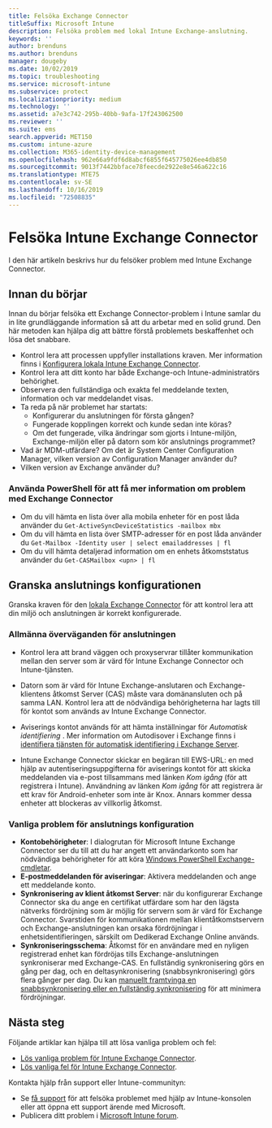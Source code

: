 ```yaml
---
title: Felsöka Exchange Connector
titleSuffix: Microsoft Intune
description: Felsöka problem med lokal Intune Exchange-anslutning.
keywords: ''
author: brenduns
ms.author: brenduns
manager: dougeby
ms.date: 10/02/2019
ms.topic: troubleshooting
ms.service: microsoft-intune
ms.subservice: protect
ms.localizationpriority: medium
ms.technology: ''
ms.assetid: a7e3c742-295b-40bb-9afa-17f243062500
ms.reviewer: ''
ms.suite: ems
search.appverid: MET150
ms.custom: intune-azure
ms.collection: M365-identity-device-management
ms.openlocfilehash: 962e66a9fdf6d8abcf6855f645775026ee4db850
ms.sourcegitcommit: 9013f7442bbface78feecde2922e8e546a622c16
ms.translationtype: MTE75
ms.contentlocale: sv-SE
ms.lasthandoff: 10/16/2019
ms.locfileid: "72508835"
---
```

# <a name="troubleshoot-the-intune-exchange-connector"></a>Felsöka Intune Exchange Connector

I den här artikeln beskrivs hur du felsöker problem med Intune Exchange Connector.

## <a name="before-you-start"></a>Innan du börjar

Innan du börjar felsöka ett Exchange Connector-problem i Intune samlar du in lite grundläggande information så att du arbetar med en solid grund. Den här metoden kan hjälpa dig att bättre förstå problemets beskaffenhet och lösa det snabbare.

- Kontrol lera att processen uppfyller installations kraven. Mer information finns i [Konfigurera lokala Intune Exchange Connector](exchange-connector-install.md).
- Kontrol lera att ditt konto har både Exchange-och Intune-administratörs behörighet.
- Observera den fullständiga och exakta fel meddelande texten, information och var meddelandet visas.
- Ta reda på när problemet har startats: 
  - Konfigurerar du anslutningen för första gången? 
  - Fungerade kopplingen korrekt och kunde sedan inte köras?
  - Om det fungerade, vilka ändringar som gjorts i Intune-miljön, Exchange-miljön eller på datorn som kör anslutnings programmet?
- Vad är MDM-utfärdare? Om det är System Center Configuration Manager, vilken version av Configuration Manager använder du?
- Vilken version av Exchange använder du?

### <a name="use-powershell-to-get-more-data-on-exchange-connector-issues"></a>Använda PowerShell för att få mer information om problem med Exchange Connector

- Om du vill hämta en lista över alla mobila enheter för en post låda använder du `Get-ActiveSyncDeviceStatistics -mailbox mbx`
- Om du vill hämta en lista över SMTP-adresser för en post låda använder du `Get-Mailbox -Identity user | select emailaddresses | fl`
- Om du vill hämta detaljerad information om en enhets åtkomststatus använder du `Get-CASMailbox <upn> | fl`

## <a name="review-the-connector-configuration"></a>Granska anslutnings konfigurationen

Granska kraven för den [lokala Exchange Connector](exchange-connector-install.md#intune-exchange-connector-requirements) för att kontrol lera att din miljö och anslutningen är korrekt konfigurerade. 

### <a name="general-considerations-for-the-connector"></a>Allmänna överväganden för anslutningen

- Kontrol lera att brand väggen och proxyservrar tillåter kommunikation mellan den server som är värd för Intune Exchange Connector och Intune-tjänsten.

- Datorn som är värd för Intune Exchange-anslutaren och Exchange-klientens åtkomst Server (CAS) måste vara domänansluten och på samma LAN. Kontrol lera att de nödvändiga behörigheterna har lagts till för kontot som används av Intune Exchange Connector.

- Aviserings kontot används för att hämta inställningar för *Automatisk identifiering* . Mer information om Autodisover i Exchange finns i [identifiera tjänsten för automatisk identifiering i Exchange Server](https://docs.microsoft.com/exchange/architecture/client-access/autodiscover?view=exchserver-2016).

- Intune Exchange Connector skickar en begäran till EWS-URL: en med hjälp av autentiseringsuppgifterna för aviserings kontot för att skicka meddelanden via e-post tillsammans med länken *Kom igång* (för att registrera i Intune). Användning av länken *Kom igång* för att registrera är ett krav för Android-enheter som inte är Knox. Annars kommer dessa enheter att blockeras av villkorlig åtkomst.

### <a name="common-issues-for-connector-configurations"></a>Vanliga problem för anslutnings konfiguration

- **Kontobehörigheter**: I dialogrutan för Microsoft Intune Exchange Connector ser du till att du har angett ett användarkonto som har nödvändiga behörigheter för att köra [Windows PowerShell Exchange-cmdletar](exchange-connector-install.md#exchange-cmdlet-requirements).
- **E-postmeddelanden för aviseringar**: Aktivera meddelanden och ange ett meddelande konto.
- **Synkronisering av klient åtkomst Server**: när du konfigurerar Exchange Connector ska du ange en certifikat utfärdare som har den lägsta nätverks fördröjning som är möjlig för servern som är värd för Exchange Connector. Svarstiden för kommunikationen mellan klientåtkomstservern och Exchange-anslutningen kan orsaka fördröjningar i enhetsidentifieringen, särskilt om Dedikerad Exchange Online används.
- **Synkroniseringsschema**: Åtkomst för en användare med en nyligen registrerad enhet kan fördröjas tills Exchange-anslutningen synkroniserar med Exchange-CAS. En fullständig synkronisering görs en gång per dag, och en deltasynkronisering (snabbsynkronisering) görs flera gånger per dag. Du kan [manuellt framtvinga en snabbsynkronisering eller en fullständig synkronisering](exchange-connector-install.md#manually-force-a-quick-sync-or-full-sync) för att minimera fördröjningar.

## <a name="next-steps"></a>Nästa steg
Följande artiklar kan hjälpa till att lösa vanliga problem och fel:

- [Lös vanliga problem för Intune Exchange Connector](troubleshoot-exchange-connector-common-problems.md).
- [Lös vanliga fel för Intune Exchange Connector](troubleshoot-exchange-connector-common-errors.md).

Kontakta hjälp från support eller Intune-communityn:

- Se [få support](../fundamentals/get-support.md) för att felsöka problemet med hjälp av Intune-konsolen eller att öppna ett support ärende med Microsoft. 
- Publicera ditt problem i [Microsoft Intune forum](https://social.technet.microsoft.com/Forums/en-US/home?forum=microsoftintuneprod).  
